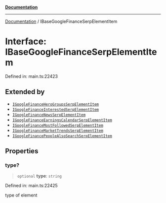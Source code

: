 [**Documentation**](../README.md)

***

[Documentation](../README.md) / IBaseGoogleFinanceSerpElementItem

# Interface: IBaseGoogleFinanceSerpElementItem

Defined in: main.ts:22423

## Extended by

- [`IGoogleFinanceHeroGroupsSerpElementItem`](IGoogleFinanceHeroGroupsSerpElementItem.md)
- [`IGoogleFinanceInterestedSerpElementItem`](IGoogleFinanceInterestedSerpElementItem.md)
- [`IGoogleFinanceNewsSerpElementItem`](IGoogleFinanceNewsSerpElementItem.md)
- [`IGoogleFinanceEarningsCalendarSerpElementItem`](IGoogleFinanceEarningsCalendarSerpElementItem.md)
- [`IGoogleFinanceMostFollowedSerpElementItem`](IGoogleFinanceMostFollowedSerpElementItem.md)
- [`IGoogleFinanceMarketTrendsSerpElementItem`](IGoogleFinanceMarketTrendsSerpElementItem.md)
- [`IGoogleFinancePeopleAlsoSearchSerpElementItem`](IGoogleFinancePeopleAlsoSearchSerpElementItem.md)

## Properties

### type?

> `optional` **type**: `string`

Defined in: main.ts:22425

type of element
